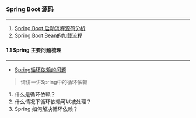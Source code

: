 

### Spring Boot 源码

---
1. [Spring Boot 启动流程源码分析](https://www.cnblogs.com/java-chen-hao/p/11829344.html#_label0)
2. [Spring Boot Bean的加载流程](https://blog.csdn.net/qq_41893274/article/details/108934028)


#### 1.1 Spring 主要问题梳理

---
-  [Spring循环依赖的问题](https://mp.weixin.qq.com/s?__biz=MzU2MTI4MjI0MQ==&mid=2247492540&idx=2&sn=a09274b0a49013c3fec6ff34e2a3d10c&chksm=fc798e12cb0e070495f143137069ec2218540675bff36bae158b74503bf9fd807081df35e57c&mpshare=1&scene=23&srcid=0727EPem5cCkJWEMPiTTPseb&sharer_sharetime=1595803362634&sharer_shareid=69531c8a07c3d5e7933f63aeca2a98ef#rd)    

> 请讲一讲Spring中的循环依赖       
  
   1. 什么是循环依赖？
   2. 什么情况下循环依赖可以被处理？
   3. Spring 如何解决循环依赖？ 